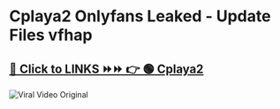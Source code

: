 
 # Cplaya2 Onlyfans Leaked - Update Files vfhap

## <h2><a href="https://clipsfans.com/Cplaya2&ref=git">🔗 Click to LINKS ⏩⏩ 👉 🟢 Cplaya2 </a></h2>

<a href="https://clipsfans.com/Cplaya2&ref=git" rel="nofollow" data-target="animated-image.originalLink"><img src="https://i.ibb.co.com/xMMVF88/686577567.gif" alt="Viral Video Original" style="max-width: 100%; display: inline-block;" data-target="animated-image.originalImage"></a>

